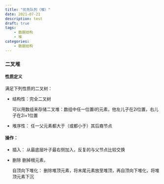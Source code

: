 ```yaml
---
title: "优先队列（堆）"
date: 2021-07-21
description: test
draft: true
tags:
    - 数据结构
    - 堆
categories:
    - 数据结构
---
```




### 二叉堆

#### 性质定义

满足下列性质的二叉树：

* 结构性：完全二叉树

  可以用数组来存储二叉堆：数组中任一位置i的元素，他左儿子在2i位置，右儿子在2i+1位置

* 堆序性： 任一父元素都大于（或都小于）其后裔节点

  

#### 操作：

* 插入： 从最底层叶子最右侧加入，反复的与父节点比较交换

* 删除    删掉根元素， 

  自顶向下堆化：  删除堆顶元素，将末尾元素放至堆顶，再自顶向下堆化，将堆顶元素下沉

  

  

